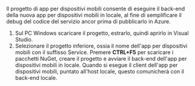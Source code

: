 

Il progetto di app per dispositivi mobili consente di eseguire il back-end della nuova app per dispositivi mobili in locale, al fine di semplificare il debug del codice del servizio ancor prima di pubblicarlo in Azure.

1. Sul PC Windows scaricare il progetto, estrarlo, quindi aprirlo in Visual Studio.
2. Selezionare il progetto inferiore, ossia il nome dell'app per dispositivi mobili con il suffisso Service. Premere **CTRL+F5** per scaricare i pacchetti NuGet, creare il progetto e avviare il back-end dell'app per dispositivi mobili in locale. Quando si esegue il client dell'app per dispositivi mobili, puntato all'host locale, questo comunicherà con il back-end locale.

<!---HONumber=Oct15_HO3-->